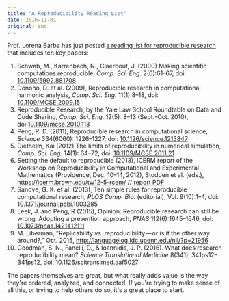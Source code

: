 ```yaml
---
title: "A Reproducibility Reading List"
date: 2016-11-01
original: swc
---
```


<p>
  Prof. Lorena Barba has just posted
  <a href="https://medium.com/@lorenaabarba/barba-group-reproducibility-syllabus-e3757ee635cf">a reading list for reproducible research</a>
  that includes ten key papers:
</p>
<ol>
  <li>Schwab, M., Karrenbach, N., Claerbout, J. (2000) Making scientific computations reproducible, <em>Comp. Sci. Eng</em>. 2(6):61–67, doi: <a href="http://dx.doi.org/10.1109/5992.881708">10.1109/5992.881708</a></li>
  <li>Donoho, D. et al. (2009), Reproducible research in computational harmonic analysis, <em>Comp. Sci. Eng.</em> 11(1):8–18, doi: <a href="http://dx.doi.org/10.1109/MCSE.2009.15">10.1109/MCSE.2009.15</a></li>
  <li>Reproducible Research, by the Yale Law School Roundtable on Data and Code Sharing, <em>Comp. Sci. Eng.</em> 12(5): 8–13 (Sept.-Oct. 2010), doi:<a href="http://dx.doi.org/10.1109/mcse.2010.113">10.1109/mcse.2010.113</a></li>
  <li>Peng, R. D. (2011), Reproducible research in computational science, <em>Science</em> 334(6060): 1226–1227, doi: <a href="http://dx.doi.org/10.1126/science.1213847">10.1126/science.1213847</a></li>
  <li>Diethelm, Kai (2012) The limits of reproducibility in numerical simulation, <em>Comp. Sci. Eng.</em> 14(1): 64–72, doi: <a href="http://dx.doi.org/10.1109/MCSE.2011.21">10.1109/MCSE.2011.21</a></li>
  <li>Setting the default to reproducible (2013), ICERM report of the Workshop on Reproducibility in Computational and Experimental Mathematics (Providence, Dec. 10–14, 2012), Stodden et al. (eds.), <a href="https://icerm.brown.edu/tw12-5-rcem/">https://icerm.brown.edu/tw12-5-rcem/</a> // <a href="https://icerm.brown.edu/tw12-5-rcem/icerm_report.pdf">report PDF</a></li>
  <li>Sandve, G. K. et al. (2013), Ten simple rules for reproducible computational research, <em>PLOS Comp. Bio.</em> (editorial), Vol. 9(10):1–4, doi: <a href="http://dx.doi.org/10.1371/journal.pcbi.1003285">10.1371/journal.pcbi.1003285</a></li>
  <li>Leek, J. and Peng, R (2015), Opinion: Reproducible research can still be wrong: Adopting a prevention approach, <em>PNAS</em> 112(6):1645–1646, doi: <a href="http://dx.doi.org/doi:%2010.1073/pnas.1421412111">10.1073/pnas.1421412111</a></li>
  <li>M. Liberman, "Replicability vs. reproducibility — or is it the other way around?," Oct. 2015, <a href="http://languagelog.ldc.upenn.edu/nll/?p=21956">http://languagelog.ldc.upenn.edu/nll/?p=21956</a></li>
  <li>Goodman, S. N., Fanelli, D., &amp; Ioannidis, J. P. (2016). What does research reproducibility mean? <em>Science Translational Medicine</em> 8(341), 341ps12–341ps12, doi: <a href="http://dx.doi.org/10.1126/scitranslmed.aaf5027">10.1126/scitranslmed.aaf5027</a></li>
</ol>
<p>
  The papers themselves are great,
  but what really adds value is the way they're ordered, analyzed, and connected.
  If you're trying to make sense of all this,
  or trying to help others do so,
  it's a great place to start.
</p>
